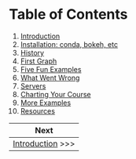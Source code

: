 # Table of Contents

1. [Introduction](intro.ipynb)
1. [Installation: conda, bokeh, etc](installation.ipynb)
1. [History](history.ipynb)
1. [First Graph](first_graph.ipynb)
1. [Five Fun Examples](five_fun.ipynb)
1. [What Went Wrong](what_went_wrong.ipynb)
1. [Servers](servers.ipynb)
1. [Charting Your Course](charting_your_course.ipynb)
1. [More Examples](more_examples.ipynb)
1. [Resources](resources.ipynb)



| Next |
|:------:|
|[Introduction](./intro.ipynb) >>> |


